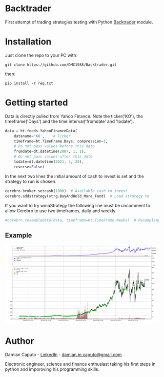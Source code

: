 # Backtrader
First attempt of trading strategies testing with Python [Backtrader](https://www.backtrader.com/) module.

# Installation
Just clone the repo to your PC with:
``` 
git clone https://github.com/DMC1988/Backtrader.git
```
then:
```
pip install -r req.txt
```
# Getting started
Data is directly pulled from Yahoo Finance. Note the ticker('KO'), the timeframe('Days') and the time interval('fromdate' and 'todate').
```Python
data = bt.feeds.YahooFinanceData(
    dataname='KO',    # Ticker
    timeframe=bt.TimeFrame.Days, compression=1,
    # Do not pass values before this date
    fromdate=dt.datetime(2007, 1, 1),
    # Do not pass values after this date
    todate=dt.datetime(2021, 5, 20),
    reverse=False)
```
In the next two lines the initial amount of cash to invest is set and the strategy to run is chosen.
```Python
cerebro.broker.setcash(1000)  # Available cash to invest
cerebro.addstrategy(strg.BuyAndHold_More_Fund)  # Load strategy to 
```
If you want to try wmaStrategy the following line must be uncomment to allow Cerebro to use two timeframes, daily and weekly.
```Python
#cerebro.resampledata(data, timeframe=bt.TimeFrame.Weeks)  # Resampling data to week interval
```
## Example
![alt text](BHGGAL.png)

# Author
Damian Caputo - [LinkedIn](https://www.linkedin.com/in/damian-caputo/) - damian.m.caputo@gmail.com

Electronic engineer, science and finance enthusiast taking his first steps in python and imporoving his programming skills.
